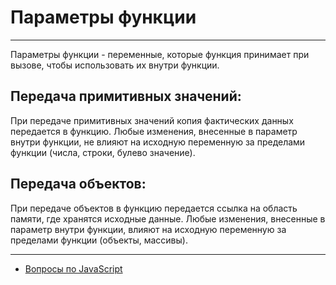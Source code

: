 # Параметры функции

---

Параметры функции - переменные, которые функция принимает при вызове, чтобы использовать их внутри функции.

## Передача примитивных значений:

При передаче примитивных значений копия фактических данных передается в функцию. Любые изменения, внесенные в параметр внутри функции, не влияют на исходную переменную за пределами функции (числа, строки, булево значение).

## Передача объектов:

При передаче объектов в функцию передается ссылка на область памяти, где хранятся исходные данные. Любые изменения, внесенные в параметр внутри функции, влияют на исходную переменную за пределами функции (объекты, массивы).

---

- [Вопросы по JavaScript](../javaScript.md)

